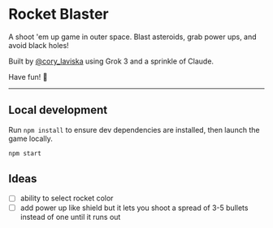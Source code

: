 # Rocket Blaster

A shoot 'em up game in outer space. Blast asteroids, grab power ups, and avoid black holes!

Built by [@cory_laviska](https://x.com/cory_laviska) using Grok 3 and a sprinkle of Claude.

Have fun! 🚀

---

## Local development

Run `npm install` to ensure dev dependencies are installed, then launch the game locally.

```sh
npm start
```

## Ideas

- [ ] ability to select rocket color
- [ ] add power up like shield but it lets you shoot a spread of 3-5 bullets instead of one until it runs out

